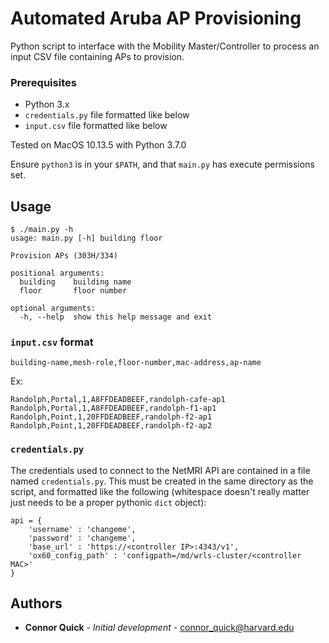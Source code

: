 # Automated Aruba AP Provisioning

Python script to interface with the Mobility Master/Controller to process an input CSV file containing APs to provision.

### Prerequisites

 * Python 3.x
 * `credentials.py` file formatted like below
 * `input.csv` file formatted like below

Tested on MacOS 10.13.5 with Python 3.7.0

Ensure `python3` is in your `$PATH`, and that `main.py` has execute permissions set.

## Usage


```
$ ./main.py -h
usage: main.py [-h] building floor

Provision APs (303H/334)

positional arguments:
  building    building name
  floor       floor number

optional arguments:
  -h, --help  show this help message and exit
```

### `input.csv` format

`building-name,mesh-role,floor-number,mac-address,ap-name`

Ex:
```
Randolph,Portal,1,A8FFDEADBEEF,randolph-cafe-ap1
Randolph,Portal,1,A8FFDEADBEEF,randolph-f1-ap1
Randolph,Point,1,20FFDEADBEEF,randolph-f2-ap1
Randolph,Point,1,20FFDEADBEEF,randolph-f2-ap2
```

### `credentials.py`

The credentials used to connect to the NetMRI API are contained in a file named `credentials.py`. This must be created in the same directory as the script, and formatted like the following (whitespace doesn't really matter just needs to be a proper pythonic `dict` object):

```
api = {
    'username' : 'changeme',
    'password' : 'changeme',
    'base_url' : 'https://<controller IP>:4343/v1',
    'ox60_config_path' : 'configpath=/md/wrls-cluster/<controller MAC>'
}
```

## Authors

* **Connor Quick** - *Initial development* - connor_quick@harvard.edu
